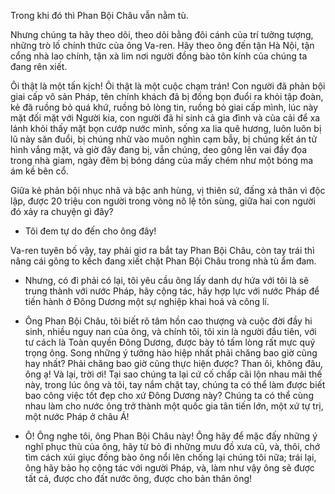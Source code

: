 Trong khi đó thì Phan Bội Châu vẫn nằm tù.

Nhưng chúng ta hãy theo dõi, theo dõi bằng đôi cánh của trí tưởng tượng, những trò lố chính thức của ông Va-ren. Hãy theo ông đến tận Hà Nội, tận cổng nhà lao chính, tận xà lim nơi người đồng bào tôn kính của chúng ta đang rên xiết.

Ôi thật là một tấn kịch! Ôi thật là một cuộc chạm trán! Con người đã phản bội giai cấp vô sản Pháp, tên chính khách đã bị đồng bọn đuổi ra khỏi tập đoàn, kẻ đã ruồng bỏ quá khứ, ruồng bỏ lòng tin, ruồng bỏ giai cấp mình, lúc này mặt đối mặt với Người kia, con người đã hi sinh cả gia đình và của cải để xa lánh khỏi thấy mặt bọn cướp nước mình, sống xa lia quê hương, luôn luôn bị lũ này săn đuổi, bị chúng nhử vào muôn nghìn cạm bẫy, bị chúng kết án tử hình vắng mặt, và giờ đây đang bị, vẫn chúng, deo gông lên vai đầy đọa trong nhà giam, ngày đêm bị bóng dáng của mấy chém như một bóng ma ám kề bên cổ.

Giữa kẻ phản bội nhục nhã và bậc anh hùng, vị thiên sứ, đấng xả thân vì độc lập, được 20 triệu con người trong vòng nô lệ tôn sùng, giữa hai con người đó xảy ra chuyện gì đây?

- Tôi đem tự do đến cho ông đây!

Va-ren tuyên bố vậy, tay phải giơ ra bắt tay Phan Bội Châu, còn tay trái thì nâng cái gông to kếch đang xiết chặt Phan Bội Châu trong nhà tù ẩm đam.

- Nhưng, có đi phải có lại, tôi yêu cầu ông lấy danh dự hứa với tôi là sẽ trung thành với nước Pháp, hãy cộng tác, hãy hợp lực với nước Pháp để tiến hành ở Đông Dương một sự nghiệp khai hoá và công lí.

- Ông Phan Bội Châu, tôi biết rõ tâm hồn cao thượng và cuộc đời đầy hi sinh, nhiều nguy nan của ông, và chính tôi, tôi xin là người đầu tiên, với tư cách là Toàn quyền Đông Dương, được bày tỏ tấm lòng rất mực quý trọng ông. Song những ý tưởng hào hiệp nhất phải chăng bao giờ cũng hay nhất? Phải chăng bao giờ cũng thực hiện được? Than ôi, không đâu, ông ạ! Và lại, trời ơi! Tại sao chúng ta lại cứ cố chấp cãi lộn nhau mãi thế này, trong lúc ông và tôi, tay nắm chặt tay, chúng ta có thể làm được biết bao công việc tốt đẹp cho xứ Đông Dương này? Chúng ta có thể cùng nhau làm cho nước ông trở thành một quốc gia tân tiến lớn, một xứ tự trị, một nước Pháp ở châu Á!

- Ô! Ông nghe tôi, ông Phan Bội Châu này! Ông hãy để mặc đấy những ý nghĩ phục thù của ông, hãy từ bỏ đi những mưu đồ xưa cũ, và, thôi, chớ tìm cách xúi giục đồng bào ông nổi lên chống lại chúng tôi nữa; trái lại, ông hãy bảo họ cộng tác với người Pháp, và, làm như vậy ông sẽ được tất cả, được cho đất nước ông, được cho bản thân ông!
